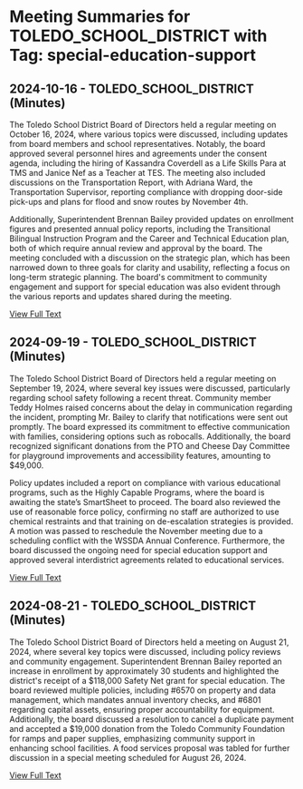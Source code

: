 # Meeting Summaries for TOLEDO_SCHOOL_DISTRICT with Tag: special-education-support

## 2024-10-16 - TOLEDO_SCHOOL_DISTRICT (Minutes)

The Toledo School District Board of Directors held a regular meeting on October 16, 2024, where various topics were discussed, including updates from board members and school representatives. Notably, the board approved several personnel hires and agreements under the consent agenda, including the hiring of Kassandra Coverdell as a Life Skills Para at TMS and Janice Nef as a Teacher at TES. The meeting also included discussions on the Transportation Report, with Adriana Ward, the Transportation Supervisor, reporting compliance with dropping door-side pick-ups and plans for flood and snow routes by November 4th. 

Additionally, Superintendent Brennan Bailey provided updates on enrollment figures and presented annual policy reports, including the Transitional Bilingual Instruction Program and the Career and Technical Education plan, both of which require annual review and approval by the board. The meeting concluded with a discussion on the strategic plan, which has been narrowed down to three goals for clarity and usability, reflecting a focus on long-term strategic planning. The board's commitment to community engagement and support for special education was also evident through the various reports and updates shared during the meeting.

[View Full Text](https://raw.githubusercontent.com/VoronoiPerspectives/WashingtonStateSchoolBoardExplorer/refs/heads/main/data/countries/usa/states/wa/counties/lewis/school_boards/toledo_school_district/2024/2024-10-16-regularmeetingfinal-minutes.txt)

## 2024-09-19 - TOLEDO_SCHOOL_DISTRICT (Minutes)

The Toledo School District Board of Directors held a regular meeting on September 19, 2024, where several key issues were discussed, particularly regarding school safety following a recent threat. Community member Teddy Holmes raised concerns about the delay in communication regarding the incident, prompting Mr. Bailey to clarify that notifications were sent out promptly. The board expressed its commitment to effective communication with families, considering options such as robocalls. Additionally, the board recognized significant donations from the PTO and Cheese Day Committee for playground improvements and accessibility features, amounting to $49,000. 

Policy updates included a report on compliance with various educational programs, such as the Highly Capable Programs, where the board is awaiting the state’s SmartSheet to proceed. The board also reviewed the use of reasonable force policy, confirming no staff are authorized to use chemical restraints and that training on de-escalation strategies is provided. A motion was passed to reschedule the November meeting due to a scheduling conflict with the WSSDA Annual Conference. Furthermore, the board discussed the ongoing need for special education support and approved several interdistrict agreements related to educational services.

[View Full Text](https://raw.githubusercontent.com/VoronoiPerspectives/WashingtonStateSchoolBoardExplorer/refs/heads/main/data/countries/usa/states/wa/counties/lewis/school_boards/toledo_school_district/2024/2024-09-19-regularmeetingfinal-minutes.txt)

## 2024-08-21 - TOLEDO_SCHOOL_DISTRICT (Minutes)

The Toledo School District Board of Directors held a meeting on August 21, 2024, where several key topics were discussed, including policy reviews and community engagement. Superintendent Brennan Bailey reported an increase in enrollment by approximately 30 students and highlighted the district's receipt of a $118,000 Safety Net grant for special education. The board reviewed multiple policies, including #6570 on property and data management, which mandates annual inventory checks, and #6801 regarding capital assets, ensuring proper accountability for equipment. Additionally, the board discussed a resolution to cancel a duplicate payment and accepted a $19,000 donation from the Toledo Community Foundation for ramps and paper supplies, emphasizing community support in enhancing school facilities. A food services proposal was tabled for further discussion in a special meeting scheduled for August 26, 2024.

[View Full Text](https://raw.githubusercontent.com/VoronoiPerspectives/WashingtonStateSchoolBoardExplorer/refs/heads/main/data/countries/usa/states/wa/counties/lewis/school_boards/toledo_school_district/2024/2024-08-21-regularmeetingfinal-minutes.txt)

